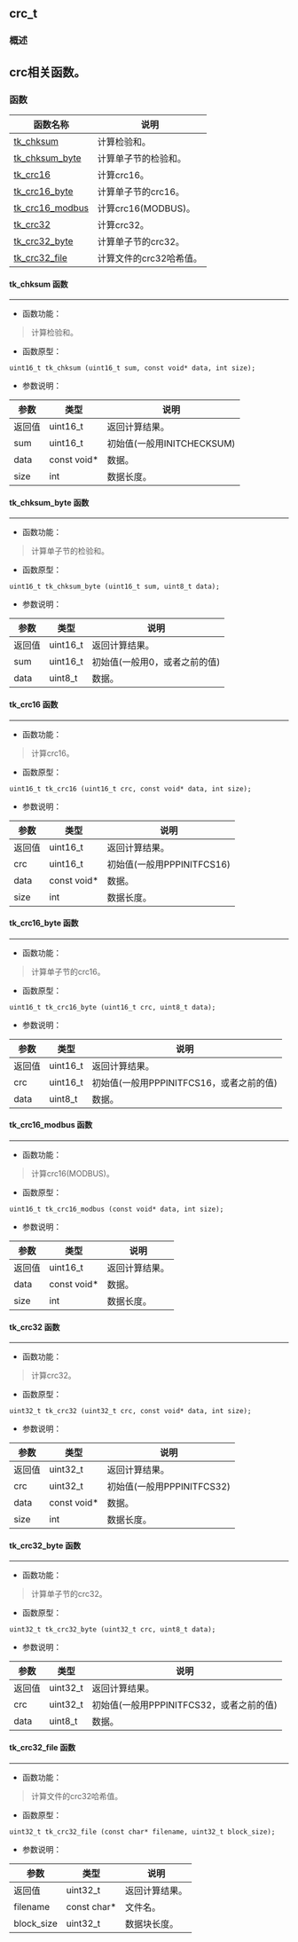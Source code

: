 ## crc\_t
### 概述
crc相关函数。
----------------------------------
### 函数
<p id="crc_t_methods">

| 函数名称 | 说明 | 
| -------- | ------------ | 
| <a href="#crc_t_tk_chksum">tk\_chksum</a> | 计算检验和。 |
| <a href="#crc_t_tk_chksum_byte">tk\_chksum\_byte</a> | 计算单子节的检验和。 |
| <a href="#crc_t_tk_crc16">tk\_crc16</a> | 计算crc16。 |
| <a href="#crc_t_tk_crc16_byte">tk\_crc16\_byte</a> | 计算单子节的crc16。 |
| <a href="#crc_t_tk_crc16_modbus">tk\_crc16\_modbus</a> | 计算crc16(MODBUS)。 |
| <a href="#crc_t_tk_crc32">tk\_crc32</a> | 计算crc32。 |
| <a href="#crc_t_tk_crc32_byte">tk\_crc32\_byte</a> | 计算单子节的crc32。 |
| <a href="#crc_t_tk_crc32_file">tk\_crc32\_file</a> | 计算文件的crc32哈希值。 |
#### tk\_chksum 函数
-----------------------

* 函数功能：

> <p id="crc_t_tk_chksum">计算检验和。

* 函数原型：

```
uint16_t tk_chksum (uint16_t sum, const void* data, int size);
```

* 参数说明：

| 参数 | 类型 | 说明 |
| -------- | ----- | --------- |
| 返回值 | uint16\_t | 返回计算结果。 |
| sum | uint16\_t | 初始值(一般用INITCHECKSUM) |
| data | const void* | 数据。 |
| size | int | 数据长度。 |
#### tk\_chksum\_byte 函数
-----------------------

* 函数功能：

> <p id="crc_t_tk_chksum_byte">计算单子节的检验和。

* 函数原型：

```
uint16_t tk_chksum_byte (uint16_t sum, uint8_t data);
```

* 参数说明：

| 参数 | 类型 | 说明 |
| -------- | ----- | --------- |
| 返回值 | uint16\_t | 返回计算结果。 |
| sum | uint16\_t | 初始值(一般用0，或者之前的值) |
| data | uint8\_t | 数据。 |
#### tk\_crc16 函数
-----------------------

* 函数功能：

> <p id="crc_t_tk_crc16">计算crc16。

* 函数原型：

```
uint16_t tk_crc16 (uint16_t crc, const void* data, int size);
```

* 参数说明：

| 参数 | 类型 | 说明 |
| -------- | ----- | --------- |
| 返回值 | uint16\_t | 返回计算结果。 |
| crc | uint16\_t | 初始值(一般用PPPINITFCS16) |
| data | const void* | 数据。 |
| size | int | 数据长度。 |
#### tk\_crc16\_byte 函数
-----------------------

* 函数功能：

> <p id="crc_t_tk_crc16_byte">计算单子节的crc16。

* 函数原型：

```
uint16_t tk_crc16_byte (uint16_t crc, uint8_t data);
```

* 参数说明：

| 参数 | 类型 | 说明 |
| -------- | ----- | --------- |
| 返回值 | uint16\_t | 返回计算结果。 |
| crc | uint16\_t | 初始值(一般用PPPINITFCS16，或者之前的值) |
| data | uint8\_t | 数据。 |
#### tk\_crc16\_modbus 函数
-----------------------

* 函数功能：

> <p id="crc_t_tk_crc16_modbus">计算crc16(MODBUS)。

* 函数原型：

```
uint16_t tk_crc16_modbus (const void* data, int size);
```

* 参数说明：

| 参数 | 类型 | 说明 |
| -------- | ----- | --------- |
| 返回值 | uint16\_t | 返回计算结果。 |
| data | const void* | 数据。 |
| size | int | 数据长度。 |
#### tk\_crc32 函数
-----------------------

* 函数功能：

> <p id="crc_t_tk_crc32">计算crc32。

* 函数原型：

```
uint32_t tk_crc32 (uint32_t crc, const void* data, int size);
```

* 参数说明：

| 参数 | 类型 | 说明 |
| -------- | ----- | --------- |
| 返回值 | uint32\_t | 返回计算结果。 |
| crc | uint32\_t | 初始值(一般用PPPINITFCS32) |
| data | const void* | 数据。 |
| size | int | 数据长度。 |
#### tk\_crc32\_byte 函数
-----------------------

* 函数功能：

> <p id="crc_t_tk_crc32_byte">计算单子节的crc32。

* 函数原型：

```
uint32_t tk_crc32_byte (uint32_t crc, uint8_t data);
```

* 参数说明：

| 参数 | 类型 | 说明 |
| -------- | ----- | --------- |
| 返回值 | uint32\_t | 返回计算结果。 |
| crc | uint32\_t | 初始值(一般用PPPINITFCS32，或者之前的值) |
| data | uint8\_t | 数据。 |
#### tk\_crc32\_file 函数
-----------------------

* 函数功能：

> <p id="crc_t_tk_crc32_file">计算文件的crc32哈希值。

* 函数原型：

```
uint32_t tk_crc32_file (const char* filename, uint32_t block_size);
```

* 参数说明：

| 参数 | 类型 | 说明 |
| -------- | ----- | --------- |
| 返回值 | uint32\_t | 返回计算结果。 |
| filename | const char* | 文件名。 |
| block\_size | uint32\_t | 数据块长度。 |
